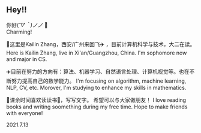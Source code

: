 ## Hey!!

你好(*´▽｀)ノノ* 👋<br>
Charming!

🌟这里是Kailin Zhang，西安/广州来回飞✈️ ，目前计算机科学与技术，大二在读。
Here is Kailin Zhang, live in Xi'an/Guangzhou, China. I'm sophomore now and major in CS. 


✈️目前在努力的方向有：算法、机器学习、自然语言处理、计算机视觉等。也在不断努力提高自己的数学能力。
I'm focusing on algorithm, machine learning, NLP, CV, etc. Morover, I'm studying to enhance my skills in mathematics.

🌙课余时间喜欢读读书📖，写写文字。 希望可以与大家做朋友！
I love reading books and writing soomething during my free time. Hope to make friends with everyone!

2021.7.13
